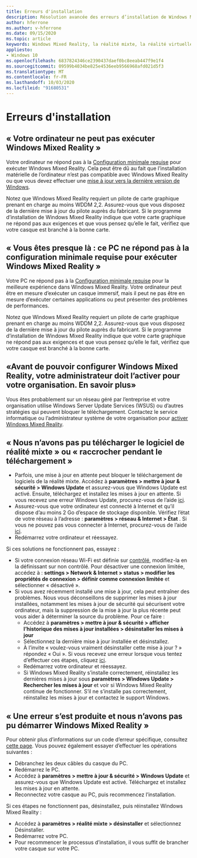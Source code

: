 ```yaml
---
title: Erreurs d'installation
description: Résolution avancée des erreurs d’installation de Windows Mixed Reality qui va au-delà de notre documentation de support technique standard.
author: hferrone
ms.author: v-hferrone
ms.date: 09/15/2020
ms.topic: article
keywords: Windows Mixed Reality, la réalité mixte, la réalité virtuelle, VR, MR, dépannage, erreurs, aide, support, installation
appliesto:
- Windows 10
ms.openlocfilehash: 6837824346ce2390437daef0bc8eeab447f9e1f4
ms.sourcegitcommit: 09599b4034be825e4536eeb9566968afd021d5f3
ms.translationtype: MT
ms.contentlocale: fr-FR
ms.lasthandoff: 10/03/2020
ms.locfileid: "91680531"
---
```

# <a name="installation-errors"></a>Erreurs d'installation

## <a name="your-pc-cant-run-windows-mixed-reality"></a>« Votre ordinateur ne peut pas exécuter Windows Mixed Reality »

Votre ordinateur ne répond pas à la [Configuration minimale requise](https://support.microsoft.com/en-us/help/4039260/windows-10-mixed-reality-pc-hardware-guidelines) pour exécuter Windows Mixed Reality. Cela peut être dû au fait que l’installation matérielle de l’ordinateur n’est pas compatible avec Windows Mixed Reality ou que vous devez effectuer une [mise à jour vers la dernière version de Windows](https://support.microsoft.com/en-us/help/12373/windows-update-faq). 

Notez que Windows Mixed Reality requiert un pilote de carte graphique prenant en charge au moins WDDM 2,2. Assurez-vous que vous disposez de la dernière mise à jour du pilote auprès du fabricant. Si le programme d’installation de Windows Mixed Reality indique que votre carte graphique ne répond pas aux exigences et que vous pensez qu’elle le fait, vérifiez que votre casque est branché à la bonne carte.

## <a name="youre-nearly-therethis-pc-doesnt-meet-the-minimum-requirements-needed-to-run-windows-mixed-reality"></a>« Vous êtes presque là : ce PC ne répond pas à la configuration minimale requise pour exécuter Windows Mixed Reality »

Votre PC ne répond pas à la [Configuration minimale requise](https://support.microsoft.com/en-us/help/4039260/windows-10-mixed-reality-pc-hardware-guidelines) pour la meilleure expérience dans Windows Mixed Reality. Votre ordinateur peut être en mesure d’exécuter un casque immersif, mais il peut ne pas être en mesure d’exécuter certaines applications ou peut présenter des problèmes de performances.

Notez que Windows Mixed Reality requiert un pilote de carte graphique prenant en charge au moins WDDM 2,2. Assurez-vous que vous disposez de la dernière mise à jour du pilote auprès du fabricant. Si le programme d’installation de Windows Mixed Reality indique que votre carte graphique ne répond pas aux exigences et que vous pensez qu’elle le fait, vérifiez que votre casque est branché à la bonne carte.

## <a name="before-we-can-set-up-windows-mixed-reality-your-administrator-will-need-to-enable-it-for-your-organization-learn-more"></a>«Avant de pouvoir configurer Windows Mixed Reality, votre administrateur doit l’activer pour votre organisation. En savoir plus»

Vous êtes probablement sur un réseau géré par l’entreprise et votre organisation utilise Windows Server Update Services (WSUS) ou d’autres stratégies qui peuvent bloquer le téléchargement. Contactez le service informatique ou l’administrateur système de votre organisation pour [activer Windows Mixed Reality](https://docs.microsoft.com/windows/application-management/manage-windows-mixed-reality#enable).

## <a name="we-couldnt-download-the-mixed-reality-software-or-hang-tight-while-we-do-some-downloading"></a>« Nous n’avons pas pu télécharger le logiciel de réalité mixte » ou « raccrocher pendant le téléchargement »

* Parfois, une mise à jour en attente peut bloquer le téléchargement de logiciels de la réalité mixte. Accédez à **paramètres > mettre à jour & sécurité > Windows Update** et assurez-vous que Windows Update est activé. Ensuite, téléchargez et installez les mises à jour en attente. Si vous recevez une erreur Windows Update, procurez-vous de l’aide [ici](https://support.microsoft.com/en-us/help/10164/fix-windows-update-errors).
* Assurez-vous que votre ordinateur est connecté à Internet et qu’il dispose d’au moins 2 Go d’espace de stockage disponible. Vérifiez l’état de votre réseau à l’adresse : **paramètres > réseau & Internet > État** . Si vous ne pouvez pas vous connecter à Internet, procurez-vous de l’aide [ici](https://support.microsoft.com/en-us/help/10741/windows-10-fix-network-connection-issues).  
* Redémarrez votre ordinateur et réessayez. 

Si ces solutions ne fonctionnent pas, essayez :
* Si votre connexion réseau Wi-Fi est définie sur [contrôlé](https://support.microsoft.com/en-us/help/17452/windows-metered-internet-connections-faq), modifiez-la en la définissant sur non contrôlé. Pour désactiver une connexion limitée, accédez à : **settings > Network & Internet > status > modifier les propriétés de connexion > définir comme connexion limitée** et sélectionner « désactivé ».  
* Si vous avez récemment installé une mise à jour, cela peut entraîner des problèmes. Nous vous déconseillons de supprimer les mises à jour installées, notamment les mises à jour de sécurité qui sécurisent votre ordinateur, mais la suppression de la mise à jour la plus récente peut vous aider à déterminer la source du problème. Pour ce faire : 
    * Accédez à **paramètres > mettre à jour & sécurité > afficher l’historique des mises à jour installées > désinstaller les mises à jour**
    * Sélectionnez la dernière mise à jour installée et désinstallez.
    * À l’invite « voulez-vous vraiment désinstaller cette mise à jour ? » répondez « Oui ». Si vous recevez une erreur lorsque vous tentez d’effectuer ces étapes, cliquez [ici](https://support.microsoft.com/en-us/help/10164/fix-windows-update-errors). 
    * Redémarrez votre ordinateur et réessayez. 
    * Si Windows Mixed Reality s’installe correctement, réinstallez les dernières mises à jour sous **paramètres > Windows Update > Rechercher les mises à jour** et voir si Windows Mixed Reality continue de fonctionner. S’il ne s’installe pas correctement, réinstallez les mises à jour et contactez le support Windows. 

## <a name="something-went-wrong-and-we-couldnt-start-windows-mixed-reality"></a>« Une erreur s’est produite et nous n’avons pas pu démarrer Windows Mixed Reality »
Pour obtenir plus d’informations sur un code d’erreur spécifique, consultez [cette page](error-codes.md). Vous pouvez également essayer d’effectuer les opérations suivantes :

* Débranchez les deux câbles du casque du PC.
* Redémarrez le PC.
* Accédez à **paramètres > mettre à jour & sécurité > Windows Update** et assurez-vous que Windows Update est activé. Téléchargez et installez les mises à jour en attente.
* Reconnectez votre casque au PC, puis recommencez l’installation.

Si ces étapes ne fonctionnent pas, désinstallez, puis réinstallez Windows Mixed Reality :
* Accédez à **paramètres > réalité mixte > désinstaller** et sélectionnez Désinstaller. 
* Redémarrez votre PC. 
* Pour recommencer le processus d’installation, il vous suffit de brancher votre casque sur votre PC.
